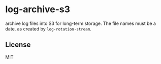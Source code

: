 # log-archive-s3

archive log files into S3 for long-term storage.
The file names must be a date, as created by `log-rotation-stream`.

## License

MIT

